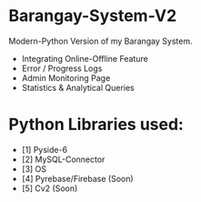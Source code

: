 # Barangay-System-V2
Modern-Python Version of my Barangay System.
* Integrating Online-Offline Feature
* Error / Progress Logs
* Admin Monitoring Page
* Statistics & Analytical Queries
  

# Python Libraries used:

* [1] Pyside-6
* [2] MySQL-Connector
* [3] OS
* [4] Pyrebase/Firebase (Soon)
* [5] Cv2 (Soon)


